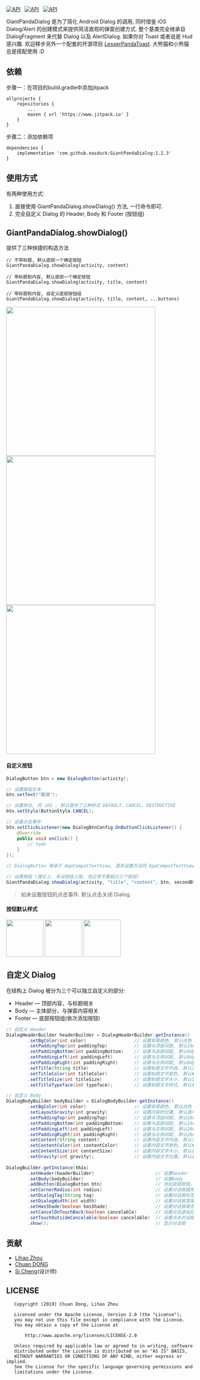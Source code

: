 [![API](https://img.shields.io/badge/GiantPandaDialog-v1.2.3-brightgreen.svg?style=flat)](https://android-arsenal.com/api?level=14)&ensp;
[![API](https://img.shields.io/badge/API-14%2B-brightgreen.svg?style=flat)](https://android-arsenal.com/api?level=14)&ensp;
[![API](https://img.shields.io/badge/License-Apche2.0-brightgreen.svg?style=flat)](https://github.com/nasduck/GiantPandaDialog/blob/master/LICENSE)

GiantPandaDialog 是为了简化 Android Dialog 的调用, 同时借鉴 iOS Dialog/Alert 的创建模式来提供简洁直观的弹窗创建方式. 整个基类完全继承自 DialogFragment 来代替 Dialog 以及 AlertDialog. 如果你对 Toast 或者说是 Hud 感兴趣. 欢迎移步另外一个配套的开源项目 [LesserPandaToast](https://github.com/nasduck/LesserPandaToast). 大熊猫和小熊猫总是搭配使用 :D

## 依赖

步骤一：在项目的build.gradle中添加jitpack

```
allprojects {
    repositories {
        ...
        maven { url 'https://www.jitpack.io' }
    }
}
```

步骤二：添加依赖项

```
dependencies {
    implementation 'com.github.nasduck:GiantPandaDialog:1.2.3'
}
```

## 使用方式

有两种使用方式:

1. 直接使用 GiantPandaDialog.showDialog() 方法, 一行命令即可.
2. 完全自定义 Dialog 的 Header, Body 和 Footer (按钮组)

## GiantPandaDialog.showDialog()

提供了三种快捷的构造方法

```
// 不带标题, 默认底部一个确定按钮
GiantPandaDialog.showDialog(activity, content)

// 带标题和内容, 默认底部一个确定按钮
GiantPandaDialog.showDialog(activity, title, content)

// 带标题和内容, 自定义底部按钮组
GiantPandaDialog.showDialog(activity, title, content, ...buttons)
```

<img src="https://github.com/nasduck/GiantPandaDialog/blob/develop/art/%E4%B8%8D%E5%B8%A6%E6%A0%87%E9%A2%98%E7%9A%84%E5%8D%95%E6%8C%89%E9%92%AE%E5%AF%B9%E8%AF%9D%E6%A1%86.png?raw=true" height="400" > <img src="https://github.com/nasduck/GiantPandaDialog/blob/develop/art/%E5%B8%A6%E6%A0%87%E9%A2%98%E7%9A%84%E5%8D%95%E6%8C%89%E9%92%AE%E5%AF%B9%E8%AF%9D%E6%A1%86.png?raw=true" height="400" > <img src="https://github.com/nasduck/GiantPandaDialog/blob/develop/art/%E5%B8%A6%E6%A0%87%E9%A2%98%E7%9A%84%E5%A4%9A%E6%8C%89%E9%92%AE%E5%AF%B9%E8%AF%9D%E6%A1%86.png?raw=true" height="400" >

#### 自定义按钮

```java
DialogButton btn = new DialogButton(activity);

// 设置按钮文本.
btn.setText("取消");

// 设置样式, 同 iOS , 默认提供了三种样式 DEFAULT、CANCEL、DESTRUCTIVE 
btn.setStyle(ButtonStyle.CANCEL); 

// 设置点击事件
btn.setClickListener(new DialogBtnConfig.OnButtonClickListener() {
    @Override
    public void onClick() {
        // todo
    }
});

// DialogButton 继承于 AppCompatTextView, 其余设置方法同 AppCompatTextView. setTextColor, setTextSize 等.

// 设置按钮 (理论上, 未设按钮上限, 但正常不要超过三个按钮)
GiantPandaDialog.showDialog(activity, "title", "content", btn, secondBtn, anotherBtn)
```

> 如未设置按钮的点击事件. 默认点击关闭 Dialog.

#### 按钮默认样式

<img src="https://github.com/nasduck/GiantPandaDialog/blob/develop/art/%E6%8C%89%E9%92%AE%E9%BB%98%E8%AE%A4%E6%A0%B7%E5%BC%8F.png?raw=true" height="100" />  <img src="https://github.com/nasduck/GiantPandaDialog/blob/develop/art/%E6%8C%89%E9%92%AE%E5%8F%96%E6%B6%88%E6%A0%B7%E5%BC%8F.png?raw=true" height="100" />  <img src="https://github.com/nasduck/GiantPandaDialog/blob/develop/art/%E6%8C%89%E9%92%AE%E8%AD%A6%E5%91%8A%E6%A0%B7%E5%BC%8F.png?raw=true" height="100" />   

## 自定义 Dialog

在结构上 Dialog 被分为三个可以独立自定义的部分:

* Header — 顶部内容，与标题相关
* Body — 主体部分，与弹窗内容相关
* Footer — 底部按钮组(依次添加按钮)

```java
// 自定义 Header
DialogHeaderBuilder headerBuilder = DialogHeaderBuilder.getInstance()
        .setBgColor(int color)                  // 设置背景颜色, 默认白色
        .setPaddingTop(int paddingTop)          // 设置与顶部间距, 默认18dp
        .setPaddingBottom(int paddingBottom)    // 设置与底部间距, 默认0dp
        .setPaddingLeft(int paddingLeft)        // 设置与左侧间距, 默认0dp
        .setPaddingRight(int paddingRight)      // 设置与右侧间距, 默认0dp
        .setTitle(String title)                 // 设置标题文字内容, 默认空字符
        .setTitleColor(int titleColor)          // 设置标题文字颜色, 默认#4D4D4D
        .setTitleSize(int titleSize)            // 设置标题文字大小, 默认16sp
        .setTitleTypeface(int typeface);        // 设置标题文字样式, 默认粗体

// 自定义 Body
DialogBodyBuilder bodyBuilder = DialogBodyBuilder.getInstance()
        .setBgColor(int color)                  // 设置背景颜色, 默认白色
        .setLayoutGravity(int gravity)          // 设置内容的位置, 默认居中
        .setPaddingTop(int paddingTop)          // 设置与顶部间距, 默认16dp
        .setPaddingBottom(int paddingBottom)    // 设置与底部间距, 默认16dp
        .setPaddingLeft(int paddingLeft)        // 设置与左侧间距, 默认26dp
        .setPaddingRight(int paddingRight)      // 设置与右侧间距, 默认26dp
        .setContent(String content)             // 设置内容文字内容, 默认空字符
        .setContentColor(int contentColor)      // 设置内容文字颜色, 默认#4D4D4D
        .setContentSize(int contentSize)        // 设置内容文字大小, 默认14sp
        .setGravity(int gravity);               // 设置内容文字位置, 默认居中
        
DialogBuilder.getInstance(this)
        .setHeader(headerBuilder)                       // 设置header
        .setBody(bodyBuilder)                           // 设置body
        .addButton(DialogButton btn)                    // 添加底部按钮，可多次添加
        .setCornerRadius(int radius)                    // 设置对话框圆角, 默认10dp
        .setDialogTag(String tag)                       // 设置对话框标签, 默认giant_panda_dialog
        .setDialogWidth(int width)                      // 设置对话框宽度, 默认260dp
        .setHasShade(boolean hasShade)                  // 设置对话框是否有遮罩, 默认true
        .setCancelOnTouchBack(boolean cancelable)       // 设置点击虚拟回退键是否使对话框消失, 默认true
        .setTouchOutsideCancelable(boolean cancelable)  // 设置点击对话框外部是否使对话框消失, 默认true
        .show();                                        // 显示对话框        
```

## 贡献

* [Lihao Zhou](https://github.com/redrain39)
* [Chuan DONG](https://github.com/DONGChuan)
* [Si Cheng](1103990937@qq.com)(设计师)

## LICENSE
```
   Copyright (2019) Chuan Dong, Lihao Zhou

   Licensed under the Apache License, Version 2.0 (the "License");
   you may not use this file except in compliance with the License.
   You may obtain a copy of the License at

       http://www.apache.org/licenses/LICENSE-2.0

   Unless required by applicable law or agreed to in writing, software
   distributed under the License is distributed on an "AS IS" BASIS,
   WITHOUT WARRANTIES OR CONDITIONS OF ANY KIND, either express or implied.
   See the License for the specific language governing permissions and
   limitations under the License.
```
